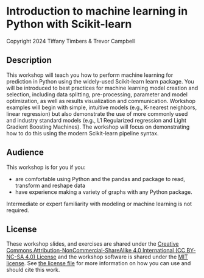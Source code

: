 # Introduction to machine learning in Python with Scikit-learn

Copyright 2024 Tiffany Timbers & Trevor Campbell

## Description

This workshop will teach you how to perform machine learning for prediction in Python
using the widely-used Scikit-learn learn package.
You will be introduced to best practices for machine learning model creation and selection, 
including data splitting, pre-processing, parameter and model optimization,
as well as results visualization and communication.
Workshop examples will begin with simple, intuitive models (e.g., K-nearest neighbors, linear regression)
but also demonstrate the use of more commonly used and industry standard models (e.g., L1 Regularized regression and Light Gradient Boosting Machines).
The workshop will focus on demonstrating how to do this using the modern Scikit-learn pipeline syntax.

## Audience

This workshop is for you if you:

- are comfortable using Python and the pandas and package to read, transform and reshape data
- have experience making a variety of graphs with any Python package.

Intermediate or expert familiarity with modeling or machine learning is not required.

## License

These workshop slides, and exercises are shared under the 
[Creative Commons Attribution-NonCommercial-ShareAlike 4.0 International (CC BY-NC-SA 4.0) License](https://creativecommons.org/licenses/by-nc-sa/4.0/)
and the workshop software is shared under the [MIT license](https://choosealicense.com/licenses/mit/). 
See [the license file](LICENSE.md) for more information on how you can use and should cite this work.
